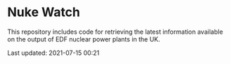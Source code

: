 # Nuke Watch

This repository includes code for retrieving the latest information available on the output of EDF nuclear power plants in the UK.

Last updated: 2021-07-15 00:21